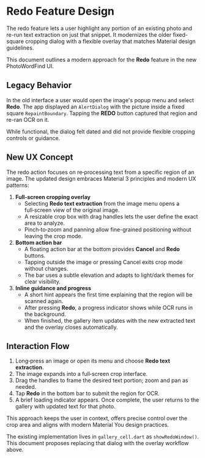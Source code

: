 # Redo Feature Design

The redo feature lets a user highlight any portion of an existing photo and re-run text extraction on just that snippet. It modernizes the older fixed-square cropping dialog with a flexible overlay that matches Material design guidelines.

This document outlines a modern approach for the **Redo** feature in the new PhotoWordFind UI.

## Legacy Behavior
In the old interface a user would open the image's popup menu and select **Redo**. The app displayed an `AlertDialog` with the picture inside a fixed square `RepaintBoundary`. Tapping the **REDO** button captured that region and re-ran OCR on it.

While functional, the dialog felt dated and did not provide flexible cropping controls or guidance.

## New UX Concept
The redo action focuses on re‑processing text from a specific region of an image. The updated design embraces Material 3 principles and modern UX patterns:

1. **Full‑screen cropping overlay**
   - Selecting **Redo text extraction** from the image menu opens a full‑screen view of the original image.
   - A resizable crop box with drag handles lets the user define the exact area to analyze.
   - Pinch‑to‑zoom and panning allow fine-grained positioning without leaving the crop mode.
2. **Bottom action bar**
   - A floating action bar at the bottom provides **Cancel** and **Redo** buttons.
   - Tapping outside the image or pressing Cancel exits crop mode without changes.
   - The bar uses a subtle elevation and adapts to light/dark themes for clear visibility.
3. **Inline guidance and progress**
   - A short hint appears the first time explaining that the region will be scanned again.
   - After pressing **Redo**, a progress indicator shows while OCR runs in the background.
   - When finished, the gallery item updates with the new extracted text and the overlay closes automatically.

## Interaction Flow
1. Long‑press an image or open its menu and choose **Redo text extraction**.
2. The image expands into a full‑screen crop interface.
3. Drag the handles to frame the desired text portion; zoom and pan as needed.
4. Tap **Redo** in the bottom bar to submit the region for OCR.
5. A brief loading indicator appears. Once complete, the user returns to the gallery with updated text for that photo.

This approach keeps the user in context, offers precise control over the crop area and aligns with modern Material You design practices.

The existing implementation lives in `gallery_cell.dart` as `showRedoWindow()`. This document proposes replacing that dialog with the overlay workflow above.
